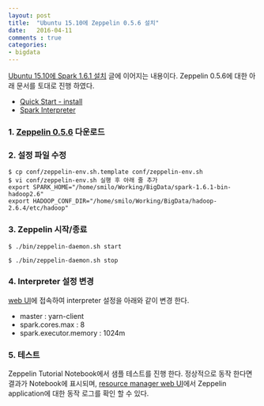 ```yaml
---
layout: post
title:  "Ubuntu 15.10에 Zeppelin 0.5.6 설치"
date:   2016-04-11
comments : true
categories:
- bigdata
---
```


[Ubuntu 15.10에 Spark 1.6.1 설치](http://withsmilo.github.io/Ubuntu%2015.10%EC%97%90%20Spark%201.6.1%20%EC%84%A4%EC%B9%98) 글에 이어지는 내용이다. Zeppelin 0.5.6에 대한 아래 문서를 토대로 진행 하였다.

* [Quick Start - install](https://zeppelin.incubator.apache.org/docs/0.5.6-incubating/install/install.html)
* [Spark Interpreter](https://zeppelin.incubator.apache.org/docs/0.5.6-incubating/interpreter/spark.html)

### 1. [Zeppelin 0.5.6](https://zeppelin.incubator.apache.org/download.html) 다운로드

### 2. 설정 파일 수정

```shell
$ cp conf/zeppelin-env.sh.template conf/zeppelin-env.sh
$ vi conf/zeppelin-env.sh 실행 후 아래 줄 추가
export SPARK_HOME="/home/smilo/Working/BigData/spark-1.6.1-bin-hadoop2.6"
export HADOOP_CONF_DIR="/home/smilo/Working/BigData/hadoop-2.6.4/etc/hadoop"
```

### 3. Zeppelin 시작/종료

```shell
$ ./bin/zeppelin-daemon.sh start
```
```shell
$ ./bin/zeppelin-daemon.sh stop
```

### 4. Interpreter 설정 변경
[web UI](http://localhost:8080/#/interpreter)에 접속하여 interpreter 설정을 아래와 같이 변경 한다.

* master : yarn-client
* spark.cores.max : 8
* spark.executor.memory : 1024m

### 5. 테스트
Zeppelin Tutorial Notebook에서 샘플 테스트를 진행 한다. 정상적으로 동작 한다면 결과가 Notebook에 표시되며, [resource manager web UI](http://localhost:8088)에서 Zeppelin application에 대한 동작 로그를 확인 할 수 있다.

